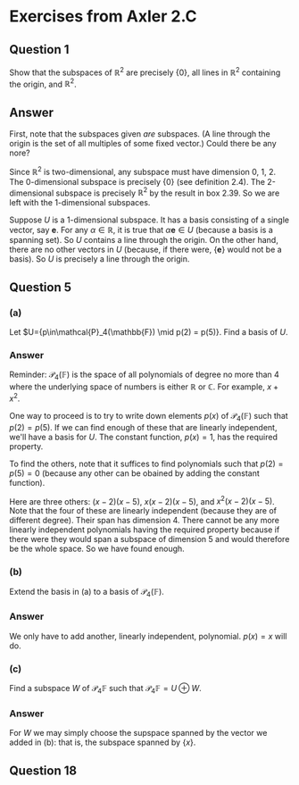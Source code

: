 # Exercises from Axler 2.C

## Question 1

Show that the subspaces of $\mathbb{R}^2$ are precisely $\{0\}$, all
lines in $\mathbb{R}^2$ containing the origin, and $\mathbb{R}^2$.

## Answer

First, note that the subspaces given _are_ subspaces. (A line through
the origin is the set of all multiples of some fixed vector.) Could
there be any nore?

Since $\mathbb{R}^2$ is two-dimensional, any subspace must have
dimension 0, 1, 2. The 0-dimensional subspace is precisely $\{0\}$
(see definition 2.4). The 2-dimensional subspace is precisely
$\mathbb{R}^2$ by the result in box 2.39. So we are left with the
1-dimensional subspaces.

Suppose $U$ is a 1-dimensional subspace. It has a basis consisting of
a single vector, say $\mathbf{e}$. For any $\alpha\in\mathbb{R}$, it
is true that $\alpha\mathbf{e}\in U$ (because a basis is a spanning
set). So $U$ contains a line through the origin. On the other hand,
there are no other vectors in $U$ (because, if there were,
$\{\mathbf{e}\}$ would not be a basis). So $U$ is precisely a line
through the origin.

## Question 5

### (a)

Let $U=\{p\in\mathcal{P}_4(\mathbb{F}) \mid p(2) = p(5)\}. Find a
basis of $U$.

### Answer

Reminder: $\mathcal{P}_4(\mathbb{F})$ is the space of all polynomials
of degree no more than 4 where the underlying space of numbers is
either $\mathbb{R}$ or $\mathbb{C}$. For example, $x + x^2$.

One way to proceed is to try to write down elements $p(x)$ of
$\mathcal{P}_4(\mathbb{F})$ such that $p(2)=p(5)$. If we can find
enough of these that are linearly independent, we'll have a basis for
$U$. The constant function, $p(x)=1$, has the required property.

To find the others, note that it suffices to find polynomials such
that $p(2) = p(5) = 0$ (because any other can be obained by adding the
constant function).

Here are three others: $(x-2)(x-5)$, $x(x-2)(x-5)$, and
$x^2(x-2)(x-5)$. Note that the four of these are linearly independent
(because they are of different degree). Their span has
dimension 4. There cannot be any more linearly independent polynomials
having the required property because if there were they would span a
subspace of dimension 5 and would therefore be the whole space. So we
have found enough.

### (b)

Extend the basis in (a) to a basis of $\mathcal{P}_4(\mathbb{F})$.

### Answer

We only have to add another, linearly independent, polynomial. $p(x)=x$
will do.

### (c) 

Find a subspace $W$ of $\mathcal{P}_4\mathbb{F}$ such that
$\mathcal{P}_4\mathbb{F} = U\oplus W$.

### Answer

For $W$ we may simply choose the supspace spanned by the vector we
added in (b): that is, the subspace spanned by $\{x\}$. 


## Question 18

